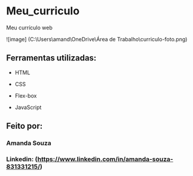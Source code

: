 # Meu_curriculo
Meu currículo web 

![image] (C:\Users\amand\OneDrive\Área de Trabalho\curriculo-foto.png)

## Ferramentas utilizadas:

* HTML

* CSS

* Flex-box

* JavaScript

## Feito por:

### Amanda Souza

### Linkedin: (https://www.linkedin.com/in/amanda-souza-831331215/)
